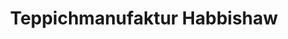 ---
title: "Teppichmanufaktur Habbishaw"
url: /homberg-efze/teppichmanufaktur-habbishaw/
shop: Teppiche
---